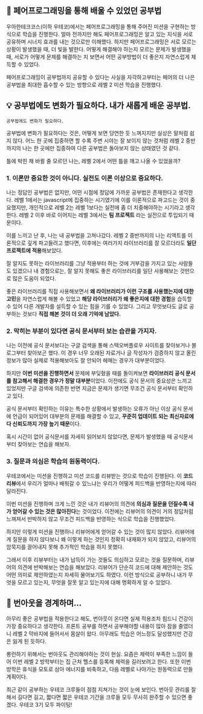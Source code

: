 ## 📖 페어프로그래밍을 통해 배울 수 있었던 공부법

우아한테크코스(이하 우테코)에서는 페어프로그래밍을 통해 주어진 미션을 구현하는 방식으로 학습을 진행한다.
얼마 전까지만 해도 페어프로그래밍은 알고 있는 지식을 서로 공유하며 시너지 효과를 내는 것으로만 이해했다.
하지만 페어프로그래밍은 서로 모르는 상황이 발생했을 때, 더 빛을 발한다.
어떻게 해결해야 하는지 모르는 문제가 발생했을 때, 서로가 어떻게 문제를 해결하는 지 보면서
어떤 공부방법이 더 좋은지 자연스럽게 체득할 수 있었다.

페어프로그래밍이 공부법까지 공유할 수 있다는 사실을 자각하고부터는
페어의 더 나은 공부법을 최대한 흡수할 수 있는 방향으로 레벨 2 미션 학습을 진행했다.

## 💡 공부법에도 변화가 필요하다. 내가 새롭게 배운 공부법.

`공부법에도 변화가 필요하다.`

공부법에 변화가 필요하다는 것은, 어떻게 보면 당연한 듯 느껴지지만 실상은 말처럼 쉽지 않다.
어느 한 곳에 집중하면 할 수록 주변 시야는 잘 보이지 않는 것처럼
레벨 2 중반까지의 나는 한 곳에만 집중하여 다른 공부법은 돌아보지 않는 상태였던 것 같다.

틀에 박힌 채 바뀔 줄 모르던 나는, 레벨 2에서 어떤 틀을 깨고 나올 수 있었을까?

### 1. 이론만 중요한 것이 아니다. 실전도 이론 이상으로 중요하다.

나는 정답인 공부법은 없지만, 어떤 시점에 정답에 가까운 공부법은 존재한다고 생각한다.
레벨 1에서는 javascript에 집중하는 시기였기에 이를 이론적으로 파고드는 것이 중요했지만,
개인적으로 레벨 2는 레벨 1보다는 실전에 좀 더 치중해야하는 시기라고 생각한다.
레벨 2 이후 바로 이어지는 레벨 3에서는 **팀 프로젝트** 라는 실전으로 투입되기 때문이다.

이를 느끼고 난 후, 나는 내 공부법을 고쳐나갔다.
레벨 2 중반까지의 나는 리액트를 이론적으로 깊게 파고들려고 했다면,
이후에는 여러가지 라이브러리를 잘 모르더라도 **일단 프로젝트에 적용**해보았다.

잘 알지도 못하는 라이브러리를 그냥 적용부터 하는 것에 거부감을 가지고 있는 사람들도 있겠으나
내 경험으로는, 잘 알지 못해도 좋은 라이브러리를 일단 사용해보는 것만으로 많은 도움이 되었다.

좋은 라이브러리를 직접 사용해보면서
**왜 라이브러리가 이런 구조를 사용했는지에 대한 고민**을 자연스럽게 해볼 수 있었고
**해당 라이브러리가 왜 좋은지에 대한 경험**을 습득할 수 있어 다른 개발자를 설득할 수 있는 힘을 기를 수 있었다.
그리고 무엇보다도 글로 공부하는 것보다 **직접 해본 것이 더 오래 기억에 남았다.**

### 2. 막히는 부분이 있다면 공식 문서부터 보는 습관을 가지자.

나는 이전에 공식 문서보다는 구글 검색을 통해 스택오버플로우 사이트를 찾아보거나 블로그부터 찾아보곤 했다.
이 경우 너무 오래된 자료거나 글 작성자가 검증하지 않고 올린 정보가 많아 실제로 적용해보아도 잘 안되어 헤매는 경우가 대부분이었다.

하지만 **이번 미션을 진행하면서** 문제에 부딪혔을 때를 돌이켜보면 **라이브러리 공식 문서를 참고해서 해결한 경우가 정말 대부분**이었다.
이전에도 공식 문서의 중요성은 느끼고 있었지만 구글 검색에 의존한 반면 지금은 문제가 생기면 무조건 공식 문서부터 확인하고 있다.

공식 문서부터 확인하는 이유는 특수한 상황에서 발생하는 오류가 아닌 이상 공식 문서에 언급이 되어있어 대부분의 문제를 해결할 수 있고,
**꾸준히 업데이트 되는 최신자료에다 신뢰도까지 가장 높기 때문**이다.

혹시 시간이 없어 공식문서를 자세히 읽어보지 않았다면, 문제가 발생했을 때 공식문서부터 찾아보는 연습을 해보자.

### 3. 질문과 의심은 학습의 원동력이다.

우테코에서는 미션을 진행하고 미션 코드를 리뷰받는 것으로 학습이 진행된다.
이 **코드 리뷰**에서 우리가 얼마나 배워갈 수 있느냐는 우리가 어떻게 피드백을 반영하는지에 따라 달라진다.

이번 미션을 진행하며 크게 느낀 것은 내가 리뷰어의 의견에 **의심과 질문을 던질수록 내가 얻어갈 수 있는 것은 많아진다**는 것이었다.
이전에는 리뷰어의 의견이 거의 정답처럼 느껴져서 반박하지 않고 무조건 피드백을 반영하는 식으로 학습을 진행했었다.

하지만 이렇게 미션을 진행하니 리뷰어에게 얻어갈 수 있는 것이 많지 않았다.
리뷰어에게 질문을 하지 않다보니 왜 이렇게 하는 것인지 정확히 내재화가 되지 않았고,
리뷰어의 암묵지를 끌어내지 못해 추가적인 학습을 하지 못했다.

그래서 이후 리뷰부터는 내가 납득이 가는 것들도 의심하고 모르는 것을 질문하며, 리뷰어의 의견에 반박해보는 연습을 해보았다.
리뷰어가 단순히 코드에 대해 제안하는 것도 어떤 의미로 제안하였는지 자세히 물어보기도 하였다.
이런 방식으로 공부하니 내가 무엇을 모르고 있는지, 무엇을 잘못 알고 있는지에 대해 명확하게 알 수 있었다.

## 🚝 번아웃을 경계하며...

아무리 좋은 공부법을 적용한다고 해도, 번아웃이 온다면 실제 적용조차 힘드니 건강이 가장 중요하다고 생각한다.
프론트 공부를 하면서 공부해야할 내용이 많아 잠을 줄였더니 레벨 2 막바지에 들어서서 몸살이 왔다.
아무래도 학습은 어느정도 달성했지만 건강은 잃게 된 듯하다.

롱런하기 위해서는 번아웃도 관리해야하는 것이 현실.
요즘은 체력이 부족한 느낌이 들어 이번 레벨 2 방학부터는 집 근처 헬스를 등록해 체력을 길러보려고 한다.
또한 이번 방학은 휴식을 모토로 삼아 에너지를 비축하고, 다음 레벨로 나아가는 원동력으로 만들 계획이다.

최근 같이 공부하는 우테코 크루들이 점점 지쳐가는 것이 눈에 보인다.
번아웃 관리를 잘해서 길다면 길고, 짧다면 짧은 우테코 기간을 크루들 모두 무사히 완주할 수 있으면 좋겠다.
우테코 3기 모두 파이팅!

